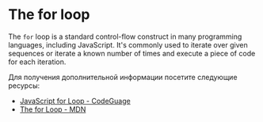 # The for loop

The `for` loop is a standard control-flow construct in many programming languages, including JavaScript. It's commonly used to iterate over given sequences or iterate a known number of times and execute a piece of code for each iteration.

Для получения дополнительной информации посетите следующие ресурсы:

- [JavaScript for Loop - CodeGuage](https://www.codeguage.com/courses/js/loops-for-loop)
- [The for Loop - MDN](https://developer.mozilla.org/en-US/docs/Web/JavaScript/Reference/Statements/for)
